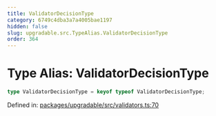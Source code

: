 ```yaml
---
title: ValidatorDecisionType
category: 6749c4dba3a7a4005bae1197
hidden: false
slug: upgradable.src.TypeAlias.ValidatorDecisionType
order: 364
---
```


# Type Alias: ValidatorDecisionType

```ts
type ValidatorDecisionType = keyof typeof ValidatorDecisionType;
```

Defined in: [packages/upgradable/src/validators.ts:70](https://github.com/zkcloudworker/minatokens-lib/blob/main/packages/upgradable/src/validators.ts#L70)
